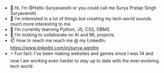 - 👋 Hi, I’m @Hello-Suryavanshi or you could call me Surya Pratap Singh Suryavanshi
- 👀 I’m interested in a lot of things but creating my tech world sounds much more interesting to me.
- 🌱 I’m currently learning Python, JS, CSS, DBMS
- 💞️ I’m looking to collaborate on AI and ML projects.
- 📫 How to reach me reach me @ my LinkedIn: https://www.linkedin.com/in/surya-agnitro
- ⚡ Fun fact: I've been making websites and games since I was 14 and now I am working even harder to stay up to date with the ever-evolving tech world.

<!---
Hello-Suryavanshi/Hello-Suryavanshi is a ✨ special ✨ repository because its `README.md` (this file) appears on your GitHub profile.
You can click the Preview link to take a look at your changes.
--->
